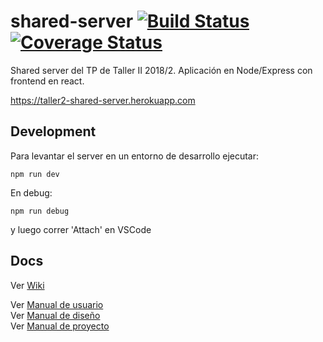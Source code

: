 # shared-server [![Build Status](https://travis-ci.org/Taller-2/shared-server.svg?branch=master)](https://travis-ci.org/Taller-2/shared-server) [![Coverage Status](https://coveralls.io/repos/github/Taller-2/shared-server/badge.svg?branch=master)](https://coveralls.io/github/Taller-2/shared-server?branch=master)
Shared server del TP de Taller II 2018/2. Aplicación en Node/Express con frontend en react.

https://taller2-shared-server.herokuapp.com

## Development

Para levantar el server en un entorno de desarrollo ejecutar:
```
npm run dev
```

En debug:
```
npm run debug
```
y luego correr 'Attach' en VSCode

## Docs

Ver [Wiki](https://github.com/Taller-2/shared-server/wiki)

Ver [Manual de usuario](https://docs.google.com/document/d/1zmU7tOLcLHVLC0iqRxA6Vse1rqAn9aXWfkqyS1tJCMU/edit)  
Ver [Manual de diseño](https://docs.google.com/document/d/1R-rxSH0auLjw1GANp8zt8LR0QPZd29woJvUFLghzCsQ/edit)  
Ver [Manual de proyecto](https://docs.google.com/document/d/1beiVoOduFfhgMuekZwSR3FcGdA3s68ZGfd4r9yZFVQk/edit#)  



